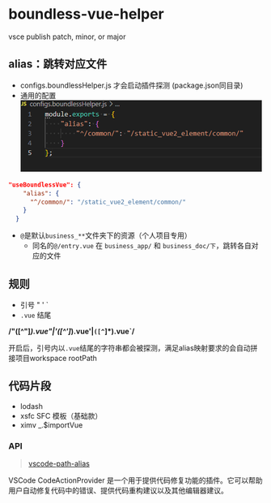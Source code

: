 # boundless-vue-helper

vsce publish patch, minor, or major

## alias：跳转对应文件

- configs.boundlessHelper.js 才会启动插件探测 (package.json同目录)
- 通用的配置
  ![](extension/20231026113734.png)

```json
"useBoundlessVue": {
    "alias": {
      "^/common/": "/static_vue2_element/common/"
    }
  }
```

- `@`是默认`business_**`文件夹下的资源（个人项目专用）
  - 同名的`@/entry.vue` 在 `business_app/` 和 `business_doc/下`，跳转各自对应的文件

## 规则

- 引号 " ' `
- `.vue` 结尾

**/"([^"]_)\.vue"|'([^']_)\.vue'|`([^`]\*)\.vue`/**

开启后，引号内以`.vue`结尾的字符串都会被探测，满足alias映射要求的会自动拼接项目workspace rootPath

## 代码片段

- lodash
- xsfc SFC 模板（基础款）
- ximv _.$importVue


### API

>[vscode-path-alias](https://github.com/IWANABETHATGUY/vscode-path-alias)

VSCode CodeActionProvider 是一个用于提供代码修复功能的插件。它可以帮助用户自动修复代码中的错误、提供代码重构建议以及其他编辑器建议。